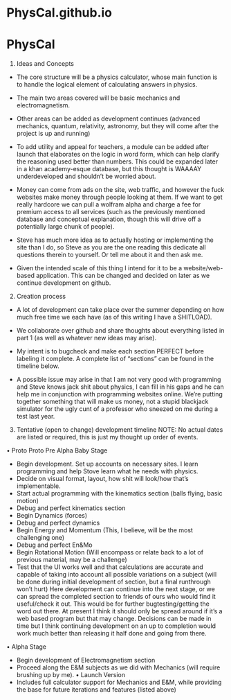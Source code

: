 PhysCal.github.io
=================
PhysCal
=======

1.	Ideas and Concepts

-	The core structure will be a physics calculator, whose main function is to handle the logical element of calculating answers in physics.

-	The main two areas covered will be basic mechanics and electromagnetism.

-	Other areas can be added as development continues (advanced mechanics, quantum, relativity, astronomy, but they will come after the project is up and running)

-	To add utility and appeal for teachers, a module can be added after launch that elaborates on the logic in word form, which can help clarify the reasoning used better than numbers. This could be expanded later in a khan academy-esque database, but this thought is WAAAAY underdeveloped and shouldn’t be worried about.

-	Money can come from ads on the site, web traffic, and however the fuck websites make money through people looking at them. If we want to get really hardcore we can pull a wolfram alpha and charge a fee for premium access to all services (such as the previously mentioned database and conceptual explanation, though this will drive off a potentially large chunk of people).

-	Steve has much more idea as to actually hosting or implementing the site than I do, so Steve as you are the one reading this dedicate all questions therein to yourself. Or tell me about it and then ask me. 

-	Given the intended scale of this thing I intend for it to be a website/web-based application. This can be changed and decided on later as we continue development on github.

2.	Creation process

-	A lot of development can take place over the summer depending on how much free time we each have (as of this writing I have a SHITLOAD).

-	We collaborate over github and share thoughts about everything listed in part 1 (as well as whatever new ideas may arise).

-	My intent is to bugcheck and make each section PERFECT before labeling it complete. A complete list of “sections” can be found in the timeline below.

-	A possible issue may arise in that I am not very good with programming and Steve knows jack shit about physics, I can fill in his gaps and he can help me in conjunction with programming websites online. We’re putting together something that will make us money, not a stupid blackjack simulator for the ugly cunt of a professor who sneezed on me during a test last year.

3.	Tentative (open to change) development timeline
NOTE: No actual dates are listed or required, this is just my thought up order of events.


•	Proto Proto Pre Alpha Baby Stage
-	Begin development. Set up accounts on necessary sites. I learn programming and help Stove learn what he needs with physics.
-	Decide on visual format, layout, how shit will look/how that’s implementable.
-	Start actual programming with the kinematics section (balls flying, basic motion)
-	Debug and perfect kinematics section
-	Begin Dynamics (forces)
-	Debug and perfect dynamics
-	Begin Energy and Momentum (This, I believe, will be the most challenging one)
-	Debug and perfect En&Mo
-	Begin Rotational Motion (Will encompass or relate back to a lot of previous material, may be a challenge)
-	Test that the UI works well and that calculations are accurate and capable of taking into account all possible variations on a subject (will be done during initial development of section, but a final runthrough won’t hurt)
Here development can continue into the next stage, or we can spread the completed section to friends of ours who would find it useful/check it out. This would be for further bugtesting/getting the word out there. At present I think it should only be spread around if it’s a web based program but that may change. Decisions can be made in time but I think continuing development on an up to completion would work much better than releasing it half done and going from there.

•	Alpha Stage
-	Begin development of Electromagnetism section
-	Proceed along the E&M subjects as we did with Mechanics (will require brushing up by me).
•	Launch Version
-	Includes full calculator support for Mechanics and E&M, while providing the base for future iterations and features (listed above)

